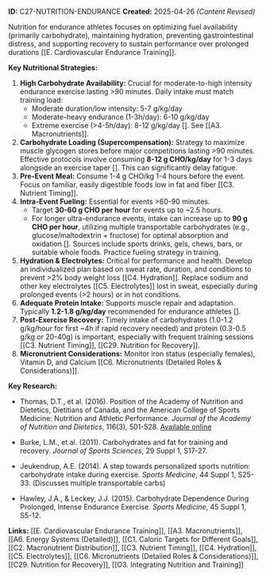 **ID:** C27-NUTRITION-ENDURANCE **Created:** 2025-04-26 _(Content Revised)_

Nutrition for endurance athletes focuses on optimizing fuel availability (primarily carbohydrate), maintaining hydration, preventing gastrointestinal distress, and supporting recovery to sustain performance over prolonged durations [[E. Cardiovascular  Endurance Training]].

**Key Nutritional Strategies:**

1. **High Carbohydrate Availability:** Crucial for moderate-to-high intensity endurance exercise lasting >90 minutes. Daily intake must match training load:
    - Moderate duration/low intensity: 5-7 g/kg/day
    - Moderate-heavy endurance (1-3h/day): 6-10 g/kg/day
    - Extreme exercise (>4-5h/day): 8-12 g/kg/day []. See [[A3. Macronutrients]].
2. **Carbohydrate Loading (Supercompensation):** Strategy to maximize muscle glycogen stores before major competitions lasting >90 minutes. Effective protocols involve consuming **8-12 g CHO/kg/day** for 1-3 days alongside an exercise taper []. This can significantly delay fatigue.
3. **Pre-Event Meal:** Consume 1-4 g CHO/kg 1-4 hours before the event. Focus on familiar, easily digestible foods low in fat and fiber [[C3. Nutrient Timing]].
4. **Intra-Event Fueling:** Essential for events >60-90 minutes.
    - Target **30-60 g CHO per hour** for events up to ~2.5 hours.
    - For longer ultra-endurance events, intake can increase up to **90 g CHO per hour**, utilizing multiple transportable carbohydrates (e.g., glucose/maltodextrin + fructose) for optimal absorption and oxidation []. Sources include sports drinks, gels, chews, bars, or suitable whole foods. Practice fueling strategy in training.
5. **Hydration & Electrolytes:** Critical for performance and health. Develop an individualized plan based on sweat rate, duration, and conditions to prevent >2% body weight loss [[C4. Hydration]]. Replace sodium and other key electrolytes [[C5. Electrolytes]] lost in sweat, especially during prolonged events (>2 hours) or in hot conditions.
6. **Adequate Protein Intake:** Supports muscle repair and adaptation. Typically **1.2-1.8 g/kg/day** recommended for endurance athletes [].
7. **Post-Exercise Recovery:** Timely intake of carbohydrates (1.0-1.2 g/kg/hour for first ~4h if rapid recovery needed) and protein (0.3-0.5 g/kg or 20-40g) is important, especially with frequent training sessions [[C3. Nutrient Timing]], [[C29. Nutrition for Recovery]].
8. **Micronutrient Considerations:** Monitor iron status (especially females), Vitamin D, and Calcium [[C6. Micronutrients (Detailed Roles & Considerations)]].

**Key Research:**

- Thomas, D.T., et al. (2016). Position of the Academy of Nutrition and Dietetics, Dietitians of Canada, and the American College of Sports Medicine: Nutrition and Athletic Performance. _Journal of the Academy of Nutrition and Dietetics_, 116(3), 501-528. [Available online](https://www.sportgeneeskunde.com/wp-content/uploads/archief_bestanden/files/bestanden/VSG/VSG6673.pdf)  
    
- Burke, L.M., et al. (2011). Carbohydrates and fat for training and recovery. _Journal of Sports Sciences_, 29 Suppl 1, S17-27.
- Jeukendrup, A.E. (2014). A step towards personalized sports nutrition: carbohydrate intake during exercise. _Sports Medicine_, 44 Suppl 1, S25-33. (Discusses multiple transportable carbs)  
    
- Hawley, J.A., & Leckey, J.J. (2015). Carbohydrate Dependence During Prolonged, Intense Endurance Exercise. _Sports Medicine_, 45 Suppl 1, S5-12.  
    

**Links:** [[E. Cardiovascular  Endurance Training]], [[A3. Macronutrients]], [[A6. Energy Systems (Detailed)]], [[C1. Caloric Targets for Different Goals]], [[C2. Macronutrient Distribution]], [[C3. Nutrient Timing]], [[C4. Hydration]], [[C5. Electrolytes]], [[C6. Micronutrients (Detailed Roles & Considerations)]], [[C29. Nutrition for Recovery]], [[O3. Integrating Nutrition and Training]]